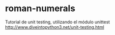 roman-numerals
==============

Tutorial de unit testing, utilizando el módulo unittest    
http://www.diveintopython3.net/unit-testing.html
